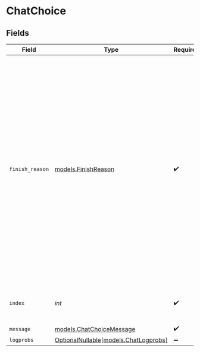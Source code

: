 # ChatChoice


## Fields

| Field                                                                                                                                                                                                                                                                                                                   | Type                                                                                                                                                                                                                                                                                                                    | Required                                                                                                                                                                                                                                                                                                                | Description                                                                                                                                                                                                                                                                                                             | Example                                                                                                                                                                                                                                                                                                                 |
| ----------------------------------------------------------------------------------------------------------------------------------------------------------------------------------------------------------------------------------------------------------------------------------------------------------------------- | ----------------------------------------------------------------------------------------------------------------------------------------------------------------------------------------------------------------------------------------------------------------------------------------------------------------------- | ----------------------------------------------------------------------------------------------------------------------------------------------------------------------------------------------------------------------------------------------------------------------------------------------------------------------- | ----------------------------------------------------------------------------------------------------------------------------------------------------------------------------------------------------------------------------------------------------------------------------------------------------------------------- | ----------------------------------------------------------------------------------------------------------------------------------------------------------------------------------------------------------------------------------------------------------------------------------------------------------------------- |
| `finish_reason`                                                                                                                                                                                                                                                                                                         | [models.FinishReason](../models/finishreason.md)                                                                                                                                                                                                                                                                        | :heavy_check_mark:                                                                                                                                                                                                                                                                                                      | Termination condition of the generation. `stop` means the API returned the full chat completions generated by the model without running into any limits.<br/>`length` means the generation exceeded `max_tokens` or the conversation exceeded the max context length.<br/>`tool_calls` means the API has generated tool calls.<br/> |                                                                                                                                                                                                                                                                                                                         |
| `index`                                                                                                                                                                                                                                                                                                                 | *int*                                                                                                                                                                                                                                                                                                                   | :heavy_check_mark:                                                                                                                                                                                                                                                                                                      | The index of the choice in the list of generated choices.                                                                                                                                                                                                                                                               | 0                                                                                                                                                                                                                                                                                                                       |
| `message`                                                                                                                                                                                                                                                                                                               | [models.ChatChoiceMessage](../models/chatchoicemessage.md)                                                                                                                                                                                                                                                              | :heavy_check_mark:                                                                                                                                                                                                                                                                                                      | N/A                                                                                                                                                                                                                                                                                                                     |                                                                                                                                                                                                                                                                                                                         |
| `logprobs`                                                                                                                                                                                                                                                                                                              | [OptionalNullable[models.ChatLogprobs]](../models/chatlogprobs.md)                                                                                                                                                                                                                                                      | :heavy_minus_sign:                                                                                                                                                                                                                                                                                                      | N/A                                                                                                                                                                                                                                                                                                                     |                                                                                                                                                                                                                                                                                                                         |